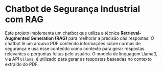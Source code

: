 # Chatbot de Segurança Industrial com RAG

Este projeto implementa um chatbot que utiliza a técnica **Retrieval-Augmented Generation (RAG)** para melhorar a precisão das respostas. O chatbot lê um arquivo PDF contendo informações sobre normas de segurança e usa esse conteúdo como contexto para gerar respostas relevantes a perguntas feitas pelo usuário. O modelo de linguagem Llama3, via API `Ollama`, é utilizado para gerar as respostas baseadas no contexto extraído do PDF.



